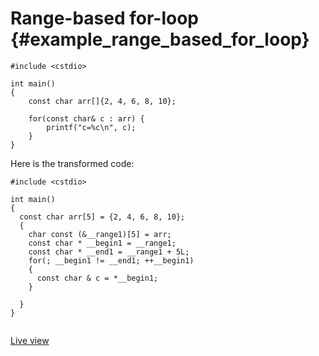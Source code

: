 # Range-based for-loop {#example_range_based_for_loop}

<!-- source:range-based-for-loop.cpp -->
```{.cpp}
#include <cstdio>

int main()
{
    const char arr[]{2, 4, 6, 8, 10};

    for(const char& c : arr) {
        printf("c=%c\n", c);
    }
}
```
<!-- source-end:range-based-for-loop.cpp -->


<!-- transformed:range-based-for-loop.cpp -->
Here is the transformed code:
```{.cpp}
#include <cstdio>

int main()
{
  const char arr[5] = {2, 4, 6, 8, 10};
  {
    char const (&__range1)[5] = arr;
    const char * __begin1 = __range1;
    const char * __end1 = __range1 + 5L;
    for(; __begin1 != __end1; ++__begin1) 
    {
      const char & c = *__begin1;
    }
    
  }
}


```
[Live view](https://cppinsights.io/lnk?code=I2luY2x1ZGUgPGNzdGRpbz4KCmludCBtYWluKCkKewogICAgY29uc3QgY2hhciBhcnJbXXsyLCA0LCA2LCA4LCAxMH07CgogICAgZm9yKGNvbnN0IGNoYXImIGMgOiBhcnIpIHsKICAgICAgICBwcmludGYoImM9JWNcbiIsIGMpOwogICAgfQp9&insightsOptions=cpp2a&rev=1.0)
<!-- transformed-end:range-based-for-loop.cpp -->




